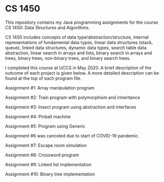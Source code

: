 # CS 1450

This repository contains my Java programming assignments for the course CS 1450: Data Structures and Algorithms.

CS 1450 includes concepts of data type/abstraction/structure, internal representations of fundamental data types, linear data structures (stack, queue), linked data structures, dynamic data types, search table data abstraction, linear search in arrays and lists, binary search in arrays and trees, binary trees, non-binary trees, and binary search trees.

I completed this course at UCCS in May 2020. A brief description of the outcome of each project is given below. A more detailed description can be found at the top of each program file.

Assignment #1: Array manipulation program

Assignment #2: Train program with polymorphism and inheritance

Assignment #3: Insect program using abstraction and interfaces

Assignment #4: Pinball machine

Assignment #5: Program using Generic

Assignment #6 was canceled due to start of COVID-19 pandemic.

Assignment #7: Escape room simulation

Assignment #8: Crossword program

Assignment #9: Linked list implementation

Assignment #10: Binary tree implementation
